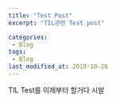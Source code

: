 ```yaml
---
title: "Test Post"
excerpt: "TIL관련 Test post"

categories:
 - Blog
tags:
 - Blog
last_modified_at: 2019-10-26
---
```


TIL Test를 이제부터 할거다 시발
